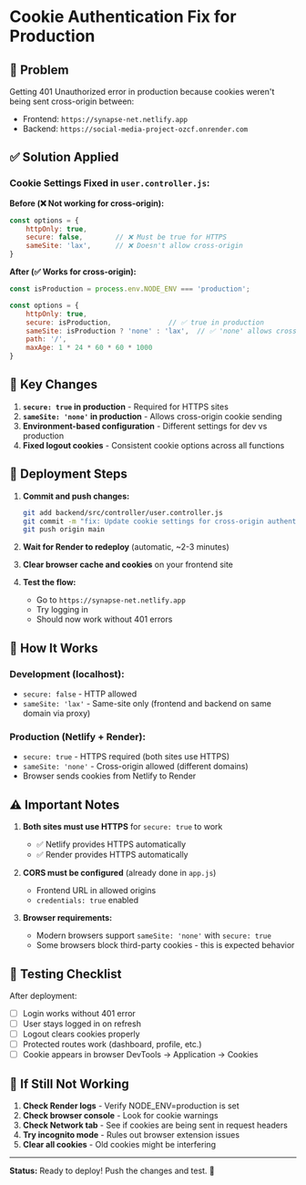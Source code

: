 # Cookie Authentication Fix for Production

## 🔴 Problem
Getting 401 Unauthorized error in production because cookies weren't being sent cross-origin between:
- Frontend: `https://synapse-net.netlify.app`
- Backend: `https://social-media-project-ozcf.onrender.com`

## ✅ Solution Applied

### Cookie Settings Fixed in `user.controller.js`:

**Before (❌ Not working for cross-origin):**
```javascript
const options = {
    httpOnly: true,
    secure: false,        // ❌ Must be true for HTTPS
    sameSite: 'lax',      // ❌ Doesn't allow cross-origin
}
```

**After (✅ Works for cross-origin):**
```javascript
const isProduction = process.env.NODE_ENV === 'production';

const options = {
    httpOnly: true,
    secure: isProduction,              // ✅ true in production
    sameSite: isProduction ? 'none' : 'lax',  // ✅ 'none' allows cross-origin
    path: '/',
    maxAge: 1 * 24 * 60 * 60 * 1000
}
```

## 📝 Key Changes

1. **`secure: true` in production** - Required for HTTPS sites
2. **`sameSite: 'none'` in production** - Allows cross-origin cookie sending
3. **Environment-based configuration** - Different settings for dev vs production
4. **Fixed logout cookies** - Consistent cookie options across all functions

## 🚀 Deployment Steps

1. **Commit and push changes:**
   ```bash
   git add backend/src/controller/user.controller.js
   git commit -m "fix: Update cookie settings for cross-origin authentication in production"
   git push origin main
   ```

2. **Wait for Render to redeploy** (automatic, ~2-3 minutes)

3. **Clear browser cache and cookies** on your frontend site

4. **Test the flow:**
   - Go to `https://synapse-net.netlify.app`
   - Try logging in
   - Should now work without 401 errors

## 🔐 How It Works

### Development (localhost):
- `secure: false` - HTTP allowed
- `sameSite: 'lax'` - Same-site only (frontend and backend on same domain via proxy)

### Production (Netlify + Render):
- `secure: true` - HTTPS required (both sites use HTTPS)
- `sameSite: 'none'` - Cross-origin allowed (different domains)
- Browser sends cookies from Netlify to Render

## ⚠️ Important Notes

1. **Both sites must use HTTPS** for `secure: true` to work
   - ✅ Netlify provides HTTPS automatically
   - ✅ Render provides HTTPS automatically

2. **CORS must be configured** (already done in `app.js`)
   - Frontend URL in allowed origins
   - `credentials: true` enabled

3. **Browser requirements:**
   - Modern browsers support `sameSite: 'none'` with `secure: true`
   - Some browsers block third-party cookies - this is expected behavior

## 🧪 Testing Checklist

After deployment:
- [ ] Login works without 401 error
- [ ] User stays logged in on refresh
- [ ] Logout clears cookies properly
- [ ] Protected routes work (dashboard, profile, etc.)
- [ ] Cookie appears in browser DevTools → Application → Cookies

## 🐛 If Still Not Working

1. **Check Render logs** - Verify NODE_ENV=production is set
2. **Check browser console** - Look for cookie warnings
3. **Check Network tab** - See if cookies are being sent in request headers
4. **Try incognito mode** - Rules out browser extension issues
5. **Clear all cookies** - Old cookies might be interfering

---

**Status:** Ready to deploy! Push the changes and test. 🎉
